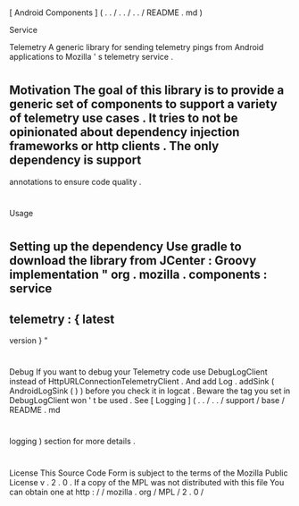 #
[
Android
Components
]
(
.
.
/
.
.
/
.
.
/
README
.
md
)
>
Service
>
Telemetry
A
generic
library
for
sending
telemetry
pings
from
Android
applications
to
Mozilla
'
s
telemetry
service
.
#
#
Motivation
The
goal
of
this
library
is
to
provide
a
generic
set
of
components
to
support
a
variety
of
telemetry
use
cases
.
It
tries
to
not
be
opinionated
about
dependency
injection
frameworks
or
http
clients
.
The
only
dependency
is
support
-
annotations
to
ensure
code
quality
.
#
#
Usage
#
#
#
Setting
up
the
dependency
Use
gradle
to
download
the
library
from
JCenter
:
Groovy
implementation
"
org
.
mozilla
.
components
:
service
-
telemetry
:
{
latest
-
version
}
"
#
#
#
Debug
If
you
want
to
debug
your
Telemetry
code
use
DebugLogClient
instead
of
HttpURLConnectionTelemetryClient
.
And
add
Log
.
addSink
(
AndroidLogSink
(
)
)
before
you
check
it
in
logcat
.
Beware
the
tag
you
set
in
DebugLogClient
won
'
t
be
used
.
See
[
Logging
]
(
.
.
/
.
.
/
support
/
base
/
README
.
md
#
logging
)
section
for
more
details
.
#
#
License
This
Source
Code
Form
is
subject
to
the
terms
of
the
Mozilla
Public
License
v
.
2
.
0
.
If
a
copy
of
the
MPL
was
not
distributed
with
this
file
You
can
obtain
one
at
http
:
/
/
mozilla
.
org
/
MPL
/
2
.
0
/

